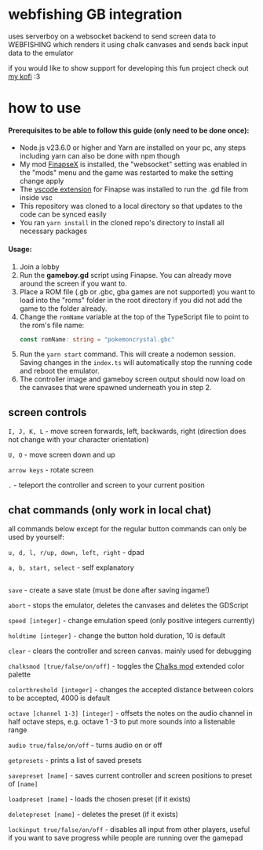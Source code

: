 # webfishing GB integration
uses serverboy on a websocket backend to send screen data to WEBFISHING which renders it using chalk canvases and sends back input data to the emulator

if you would like to show support for developing this fun project check out [my kofi](https://ko-fi.com/quirkycmd) :3

# how to use
#### Prerequisites to be able to follow this guide (only need to be done once):
* Node.js  v23.6.0 or higher and Yarn are installed on your pc, any steps including yarn can also be done with npm though
* My mod [FinapseX](https://thunderstore.io/c/webfishing/p/TeamFishnet/FinapseX/) is installed, the "websocket" setting was enabled in the "mods" menu and the game was restarted to make the setting change apply
* The [vscode extension](https://github.com/geringverdien/TeamFishnet/raw/refs/heads/main/Finapse%20X/Finapse%20Xecutor/finapse-xecute/finapse-xecute-0.0.1.vsix) for Finapse was installed to run the .gd file from inside vsc
* This repository was cloned to a local directory so that updates to the code can be synced easily
* You ran `yarn install` in the cloned repo's directory to install all necessary packages

#### Usage:
1. Join a lobby
2. Run the **gameboy.gd** script using Finapse. You can already move around the screen if you want to.
3. Place a ROM file (.gb or .gbc, gba games are not supported) you want to load into the "roms" folder in the root directory if you did not add the game to the folder already.
4. Change the `romName` variable at the top of the TypeScript file to point to the rom's file name:
    ```ts 
    const romName: string = "pokemoncrystal.gbc"
    ```
5. Run the `yarn start` command. This will create a nodemon session. Saving changes in the `index.ts` will automatically stop the running code and reboot the emulator.
6. The controller image and gameboy screen output should now load on the canvases that were spawned underneath you in step 2.

## screen controls
`I, J, K, L` - move screen forwards, left, backwards, right (direction does not change with your character orientation)

`U, O` - move screen down and up

`arrow keys` - rotate screen

`.` - teleport the controller and screen to your current position

## chat commands (only work in local chat)
all commands below except for the regular button commands can only be used by yourself:

`u, d, l, r/up, down, left, right` - dpad 

`a, b, start, select` - self explanatory

## 

`save` - create a save state (must be done after saving ingame!)

`abort` - stops the emulator, deletes the canvases and deletes the GDScript
  
`speed [integer]` - change emulation speed (only positive integers currently) 
  
`holdtime [integer]` - change the button hold duration, 10 is default

`clear` - clears the controller and screen canvas. mainly used for debugging

`chalksmod [true/false/on/off]` - toggles the [Chalks mod](https://thunderstore.io/c/webfishing/p/hostileonion/chalks/) extended color palette

`colorthreshold [integer]` - changes the accepted distance between colors to be accepted, 4000 is default 

`octave [channel 1-3] [integer]` - offsets the notes on the audio channel in half octave steps, e.g. octave 1 -3 to put more sounds into a listenable range

`audio true/false/on/off` - turns audio on or off

`getpresets` - prints a list of saved presets

`savepreset [name]` - saves current controller and screen positions to preset of `[name]`

`loadpreset [name]` - loads the chosen preset (if it exists)

`deletepreset [name]` - deletes the preset (if it exists)

`lockinput true/false/on/off` - disables all input from other players, useful if you want to save progress while people are running over the gamepad
